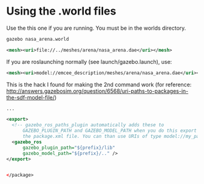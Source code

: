 # Using the .world files

Use the this one if you are running. You must be in the worlds directory.
```bash
gazebo nasa_arena.world
```
```xml
<mesh><uri>file://../meshes/arena/nasa_arena.dae</uri></mesh>
```

If you are roslaunching normally (see launch/gazebo.launch), use:
```xml
<mesh><uri>model://emcee_description/meshes/arena/nasa_arena.dae</uri></mesh>
```

This is the hack I found for making the 2nd command work (for reference: http://answers.gazebosim.org/question/6568/uri-paths-to-packages-in-the-sdf-model-file/)
```xml
...

<export>
  <!-- gazebo_ros_paths_plugin automatically adds these to
      GAZEBO_PLUGIN_PATH and GAZEBO_MODEL_PATH when you do this export inside
      the package.xml file. You can than use URIs of type model://my_package/stuff. -->
  <gazebo_ros
      gazebo_plugin_path="${prefix}/lib"
      gazebo_model_path="${prefix}/.." />
</export>


</package>
```
